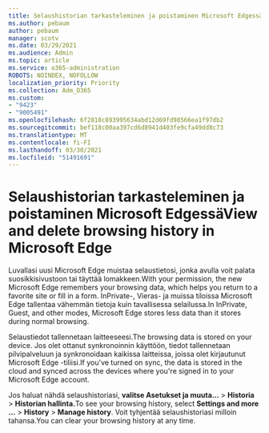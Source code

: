 ```yaml
---
title: Selaushistorian tarkasteleminen ja poistaminen Microsoft Edgessä
ms.author: pebaum
author: pebaum
manager: scotv
ms.date: 03/29/2021
ms.audience: Admin
ms.topic: article
ms.service: o365-administration
ROBOTS: NOINDEX, NOFOLLOW
localization_priority: Priority
ms.collection: Adm_O365
ms.custom:
- "9423"
- "9005491"
ms.openlocfilehash: 6f2810c893995634abd12d69fd98566ea1f97db2
ms.sourcegitcommit: bef118c00aa397cd6d8941d403fe9cfa49dd8c73
ms.translationtype: MT
ms.contentlocale: fi-FI
ms.lasthandoff: 03/30/2021
ms.locfileid: "51491691"
---
```

# <a name="view-and-delete-browsing-history-in-microsoft-edge"></a><span data-ttu-id="0de7a-102">Selaushistorian tarkasteleminen ja poistaminen Microsoft Edgessä</span><span class="sxs-lookup"><span data-stu-id="0de7a-102">View and delete browsing history in Microsoft Edge</span></span>

<span data-ttu-id="0de7a-103">Luvallasi uusi Microsoft Edge muistaa selaustietosi, jonka avulla voit palata suosikkisivustoon tai täyttää lomakkeen.</span><span class="sxs-lookup"><span data-stu-id="0de7a-103">With your permission, the new Microsoft Edge remembers your browsing data, which helps you return to a favorite site or fill in a form.</span></span> <span data-ttu-id="0de7a-104">InPrivate-, Vieras- ja muissa tiloissa Microsoft Edge tallentaa vähemmän tietoja kuin tavallisessa selailussa.</span><span class="sxs-lookup"><span data-stu-id="0de7a-104">In InPrivate, Guest, and other modes, Microsoft Edge stores less data than it stores during normal browsing.</span></span>

<span data-ttu-id="0de7a-105">Selaustiedot tallennetaan laitteeseesi.</span><span class="sxs-lookup"><span data-stu-id="0de7a-105">The browsing data is stored on your device.</span></span> <span data-ttu-id="0de7a-106">Jos olet ottanut synkronoinnin käyttöön, tiedot tallennetaan pilvipalveluun ja synkronoidaan kaikissa laitteissa, joissa olet kirjautunut Microsoft Edge -tiliisi.</span><span class="sxs-lookup"><span data-stu-id="0de7a-106">If you've turned on sync, the data is stored in the cloud and synced across the devices where you're signed in to your Microsoft Edge account.</span></span>

<span data-ttu-id="0de7a-107">Jos haluat nähdä selaushistoriasi, **valitse Asetukset ja muuta...**   >  **Historia**  >  **Historian hallinta.**</span><span class="sxs-lookup"><span data-stu-id="0de7a-107">To see your browsing history, select **Settings and more ...**  > **History** > **Manage history**.</span></span> <span data-ttu-id="0de7a-108">Voit tyhjentää selaushistoriasi milloin tahansa.</span><span class="sxs-lookup"><span data-stu-id="0de7a-108">You can clear your browsing history at any time.</span></span>